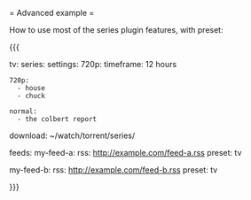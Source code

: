 = Advanced example =

How to use most of the series plugin features, with preset:

{{{

tv:
  series:
    settings:
      720p:
        timeframe: 12 hours

    720p:
      - house
      - chuck 

    normal:
      - the colbert report

  download: ~/watch/torrent/series/

feeds:
  my-feed-a:
    rss: http://example.com/feed-a.rss
    preset: tv

  my-feed-b:
    rss: http://example.com/feed-b.rss
    preset: tv

}}}